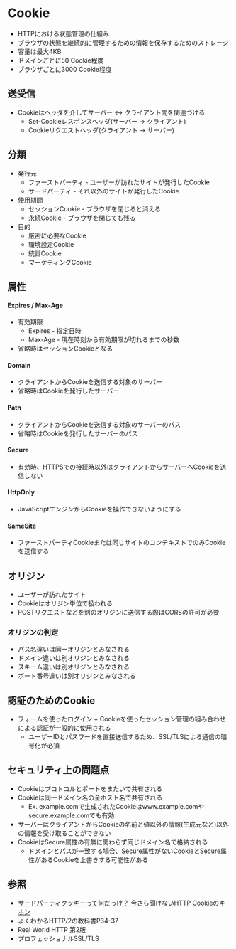 # Cookie
- HTTPにおける状態管理の仕組み
- ブラウザの状態を継続的に管理するための情報を保存するためのストレージ
- 容量は最大4KB
- ドメインごとに50 Cookie程度
- ブラウザごとに3000 Cookie程度

## 送受信
- Cookieはヘッダを介してサーバー <-> クライアント間を関連づける
  - Set-Cookieレスポンスヘッダ(サーバー -> クライアント)
  - Cookieリクエストヘッダ(クライアント -> サーバー)

## 分類
- 発行元
  - ファーストパーティ - ユーザーが訪れたサイトが発行したCookie
  - サードパーティ - それ以外のサイトが発行したCookie
- 使用期間
  - セッションCookie - ブラウザを閉じると消える
  - 永続Cookie - ブラウザを閉じても残る
- 目的
  - 厳密に必要なCookie
  - 環境設定Cookie
  - 統計Cookie
  - マーケティングCookie

## 属性
#### Expires / Max-Age
- 有効期限
  - Expires - 指定日時
  - Max-Age - 現在時刻から有効期限が切れるまでの秒数
- 省略時はセッションCookieとなる

#### Domain
- クライアントからCookieを送信する対象のサーバー
- 省略時はCookieを発行したサーバー

#### Path
- クライアントからCookieを送信する対象のサーバーのパス
- 省略時はCookieを発行したサーバーのパス

#### Secure
- 有効時、HTTPSでの接続時以外はクライアントからサーバーへCookieを送信しない

#### HttpOnly
- JavaScriptエンジンからCookieを操作できないようにする

#### SameSite
- ファーストパーティCookieまたは同じサイトのコンテキストでのみCookieを送信する

## オリジン
- ユーザーが訪れたサイト
- Cookieはオリジン単位で扱われる
- POSTリクエストなどを別のオリジンに送信する際はCORSの許可が必要

### オリジンの判定
- パス名違いは同一オリジンとみなされる
- ドメイン違いは別オリジンとみなされる
- スキーム違いは別オリジンとみなされる
- ポート番号違いは別オリジンとみなされる

## 認証のためのCookie
- フォームを使ったログイン + Cookieを使ったセッション管理の組み合わせによる認証が一般的に使用される
  - ユーザーIDとパスワードを直接送信するため、SSL/TLSによる通信の暗号化が必須

## セキュリティ上の問題点
- Cookieはプロトコルとポートをまたいで共有される
- Cookieは同一ドメイン名の全ホスト名で共有される
  - Ex. example.comで生成されたCookieはwww.example.comやsecure.example.comでも有効
- サーバーはクライアントからCookieの名前と値以外の情報(生成元など)以外の情報を受け取ることができない
- CookieはSecure属性の有無に関わらず同じドメイン名で格納される
  - ドメインとパスが一致する場合、Secure属性がないCookieとSecure属性があるCookieを上書きする可能性がある

## 参照
- [サードパーティクッキーって何だっけ？ 今さら聞けないHTTP Cookieのキホン](https://webtan.impress.co.jp/e/2017/10/03/27016)
- よくわかるHTTP/2の教科書P34-37
- Real World HTTP 第2版
- プロフェッショナルSSL/TLS
